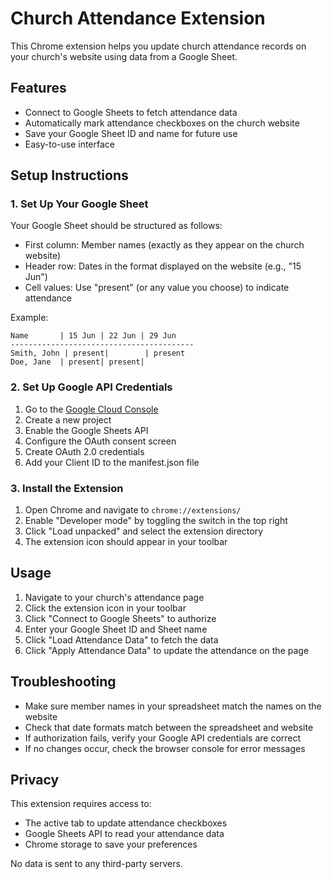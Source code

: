# Church Attendance Extension

This Chrome extension helps you update church attendance records on your church's website using data from a Google Sheet.

## Features

- Connect to Google Sheets to fetch attendance data
- Automatically mark attendance checkboxes on the church website
- Save your Google Sheet ID and name for future use
- Easy-to-use interface

## Setup Instructions

### 1. Set Up Your Google Sheet

Your Google Sheet should be structured as follows:
- First column: Member names (exactly as they appear on the church website)
- Header row: Dates in the format displayed on the website (e.g., "15 Jun")
- Cell values: Use "present" (or any value you choose) to indicate attendance

Example:
```
Name       | 15 Jun | 22 Jun | 29 Jun
-----------------------------------------
Smith, John | present|        | present
Doe, Jane  | present| present|        
```

### 2. Set Up Google API Credentials

1. Go to the [Google Cloud Console](https://console.cloud.google.com/)
2. Create a new project
3. Enable the Google Sheets API
4. Configure the OAuth consent screen
5. Create OAuth 2.0 credentials
6. Add your Client ID to the manifest.json file

### 3. Install the Extension

1. Open Chrome and navigate to `chrome://extensions/`
2. Enable "Developer mode" by toggling the switch in the top right
3. Click "Load unpacked" and select the extension directory
4. The extension icon should appear in your toolbar

## Usage

1. Navigate to your church's attendance page
2. Click the extension icon in your toolbar
3. Click "Connect to Google Sheets" to authorize
4. Enter your Google Sheet ID and Sheet name
5. Click "Load Attendance Data" to fetch the data
6. Click "Apply Attendance Data" to update the attendance on the page

## Troubleshooting

- Make sure member names in your spreadsheet match the names on the website
- Check that date formats match between the spreadsheet and website
- If authorization fails, verify your Google API credentials are correct
- If no changes occur, check the browser console for error messages

## Privacy

This extension requires access to:
- The active tab to update attendance checkboxes
- Google Sheets API to read your attendance data
- Chrome storage to save your preferences

No data is sent to any third-party servers.

